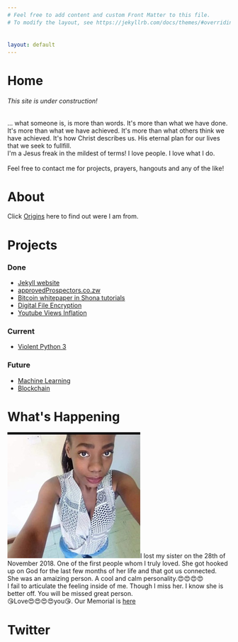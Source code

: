 ```yaml
---
# Feel free to add content and custom Front Matter to this file.
# To modify the layout, see https://jekyllrb.com/docs/themes/#overriding-theme-defaults


layout: default
---
```

<div id="home">
	<h1>Home</h1>
	<h6>This site is under construction!<br></h6> 
	<p class="homeParagraph">
		... what someone is, is more than words. It's more than what we have done. It's more than what we have achieved. It's more than what others think we have achieved. It's how Christ describes us. His eternal plan for our lives that we seek to fullfill.<br>
		I'm a Jesus freak in the mildest of terms! I love people. I love what I do.<br>
		<br>Feel free to contact me for projects, prayers, hangouts and any of the like!
		<br>
	</p> 
</div>
<div id="about">
	<h1>About</h1>
	<div>
		<p>
			Click <a href="#">Origins</a> here to find out were I am from.
		</p>
	</div>
</div>
<div id="projects">
	<h1>Projects</h1>
	<h3>Done</h3>
	<p>
		<ul>
			<li><a href="#" onClick="alert('you are already there!')">Jekyll website</a></li>
			<li><a href="#">approvedProspectors.co.zw</a></li>
			<li><a href="https://www.youtube.com/channel/UCX-McTsh7vF3g9pertE4KIQ" target="_blank">Bitcoin whitepaper in Shona tutorials</a></li>
			<li><a href="https://github.com/evermoreg/digitalFile" target="_blank">Digital File Encryption</a></li>
			<li><a href="https://github.com/tatmush/Youtube-Views-Inflation" target="_blank">Youtube Views Inflation</a></li>
		</ul>
	</p>
	<h3>Current</h3>
	<p>
		<ul>
			<li><a href="#">Violent Python 3</a></li>
		</ul>
	</p>
	<h3>Future</h3>
	<p>
		<ul>
			<li><a href="#">Machine Learning</a></li>
			<li><a href="#">Blockchain </a></li>
		</ul>
	</p>
</div>
<div id="whatsHappening">
	<h1>What's Happening</h1>
	<div>
		<p class="feliMemorial">
			<img src="pictures/feli4.jpeg" alt="Feli" class="firstImage">I lost my sister on the 28th of November 2018. One of the first people whom I truly loved. She got hooked up on God for the last few months of her life and that got us connected.<br>She was an amaizing person. A cool and calm personality.😍😍😍😍<br>I fail to articulate the feeling inside of me. Though I miss her. I know she is better off. You will be missed great person.<br>😘Love😍😍😍😍you😘. Our Memorial is <a href="#">here</a>
		</p>
	</div>	
</div>
<div id="twitter">
	<h1>Twitter</h1>
</div>

